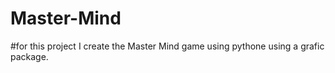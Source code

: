 # Master-Mind
#for this project I create the Master Mind game using pythone using a grafic package.
